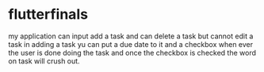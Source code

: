 # flutterfinals

my application can input add a task and can delete a task but cannot edit a task 
in adding a task yu can put a due date to it and a checkbox when ever the user is done doing the task and once the checkbox is checked the word on task will crush out.
